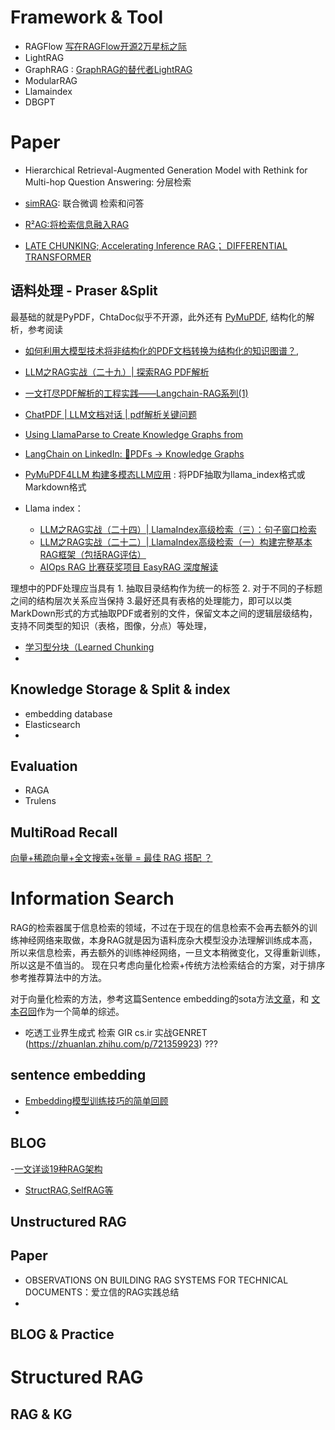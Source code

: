 

# Framework & Tool


- RAGFlow [写在RAGFlow开源2万星标之际](https://zhuanlan.zhihu.com/p/2308262308)
- LightRAG
- GraphRAG  : [GraphRAG的替代者LightRAG](https://zhuanlan.zhihu.com/p/4013408342)
- ModularRAG
- Llamaindex
- DBGPT 



# Paper

- Hierarchical Retrieval-Augmented Generation Model with Rethink for Multi-hop Question Answering: 分层检索

- [simRAG](https://zhuanlan.zhihu.com/p/3322421126): 联合微调 检索和问答
- [R²AG:将检索信息融入RAG](https://zhuanlan.zhihu.com/p/4375976124)
- [LATE CHUNKING; Accelerating Inference RAG； DIFFERENTIAL TRANSFORMER](https://www.zhihu.com/question/643138720/answer/19779780309)



## 语料处理 - Praser &Split 

最基础的就是PyPDF，ChtaDoc似乎不开源，此外还有 [PyMuPDF](https://zhuanlan.zhihu.com/p/517737462), 结构化的解析，参考阅读
- [如何利用大模型技术将非结构化的PDF文档转换为结构化的知识图谱？](https://www.zhihu.com/question/2003498355/answer/14244267722),
- [LLM之RAG实战（二十九）| 探索RAG PDF解析](https://zhuanlan.zhihu.com/p/686844517)
- [一文打尽PDF解析的工程实践——Langchain-RAG系列(1)](https://zhuanlan.zhihu.com/p/680175740)
- [ChatPDF | LLM文档对话 | pdf解析关键问题](https://zhuanlan.zhihu.com/p/652975673)
- [Using LlamaParse to Create Knowledge Graphs from ](https://neo4j.com/developer-blog/llamaparse-knowledge-graph-documents/)
- [LangChain on LinkedIn: 🧞PDFs -> Knowledge Graphs ]()
- [PyMuPDF4LLM 构建多模态LLM应用](https://zhuanlan.zhihu.com/p/859831262) : 将PDF抽取为llama_index格式或Markdown格式

- Llama index：
	- [LLM之RAG实战（二十四）| LlamaIndex高级检索（三）：句子窗口检索](https://zhuanlan.zhihu.com/p/681572830)
    - [LLM之RAG实战（二十二）| LlamaIndex高级检索（一）构建完整基本RAG框架（包括RAG评估）](https://zhuanlan.zhihu.com/p/681532023a)
    - [AIOps RAG 比赛获奖项目 EasyRAG 深度解读](https://zhuanlan.zhihu.com/p/3758214821)

理想中的PDF处理应当具有 1. 抽取目录结构作为统一的标签  2. 对于不同的子标题之间的结构层次关系应当保持  3.最好还具有表格的处理能力，即可以以类MarkDown形式的方式抽取PDF或者别的文件，保留文本之间的逻辑层级结构，支持不同类型的知识（表格，图像，分点）等处理，



- [学习型分块（Learned Chunking](https://www.zhihu.com/question/638730143/answer/3628308357)
- 


##  Knowledge Storage & Split  &  index

- embedding database
- Elasticsearch 
- 

## Evaluation

- RAGA
- Trulens

## MultiRoad Recall

[向量+稀疏向量+全文搜索+张量 = 最佳 RAG 搭配 ？](https://zhuanlan.zhihu.com/p/711565943)



#  Information Search

RAG的检索器属于信息检索的领域，不过在于现在的信息检索不会再去额外的训练神经网络来取做，本身RAG就是因为语料庞杂大模型没办法理解训练成本高，所以来信息检索，再去额外的训练神经网络，一旦文本稍微变化，又得重新训练，所以这是不值当的。 现在只考虑向量化检索+传统方法检索结合的方案，对于排序参考推荐算法中的方法。






对于向量化检索的方法，参考这篇Sentence embedding的sota方法[文章](https://www.zhihu.com/question/510987022/answer/3587373048)，和 [文本召回](https://zhuanlan.zhihu.com/p/713319725)作为一个简单的综述。



- 吃透工业界生成式 检索 GIR cs.ir 实战GENRET (https://zhuanlan.zhihu.com/p/721359923) ??? 



## sentence embedding


- [Embedding模型训练技巧的简单回顾](https://zhuanlan.zhihu.com/p/2982612970)
- 






## BLOG 


-[一文详谈19种RAG架构](https://zhuanlan.zhihu.com/p/1742013004)
- [StructRAG,SelfRAG等](https://www.zhihu.com/question/628651389/answer/12778008349)


## Unstructured RAG

## Paper

- OBSERVATIONS ON BUILDING RAG SYSTEMS FOR TECHNICAL DOCUMENTS：爱立信的RAG实践总结
- 

## BLOG & Practice



# Structured RAG

## RAG & KG

